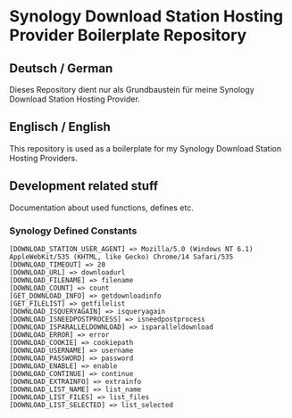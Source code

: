 # Synology Download Station Hosting Provider Boilerplate Repository

## Deutsch / German

Dieses Repository dient nur als Grundbaustein für meine Synology Download Station Hosting Provider.

## Englisch / English

This repository is used as a boilerplate for my Synology Download Station Hosting Providers.


## Development related stuff

Documentation about used functions, defines etc.

### Synology Defined Constants

```
[DOWNLOAD_STATION_USER_AGENT] => Mozilla/5.0 (Windows NT 6.1) AppleWebKit/535 (KHTML, like Gecko) Chrome/14 Safari/535
[DOWNLOAD_TIMEOUT] => 20
[DOWNLOAD_URL] => downloadurl
[DOWNLOAD_FILENAME] => filename
[DOWNLOAD_COUNT] => count
[GET_DOWNLOAD_INFO] => getdownloadinfo
[GET_FILELIST] => getfilelist
[DOWNLOAD_ISQUERYAGAIN] => isqueryagain
[DOWNLOAD_ISNEEDPOSTPROCESS] => isneedpostprocess
[DOWNLOAD_ISPARALLELDOWNLOAD] => isparalleldownload
[DOWNLOAD_ERROR] => error
[DOWNLOAD_COOKIE] => cookiepath
[DOWNLOAD_USERNAME] => username
[DOWNLOAD_PASSWORD] => password
[DOWNLOAD_ENABLE] => enable
[DOWNLOAD_CONTINUE] => continue
[DOWNLOAD_EXTRAINFO] => extrainfo
[DOWNLOAD_LIST_NAME] => list_name
[DOWNLOAD_LIST_FILES] => list_files
[DOWNLOAD_LIST_SELECTED] => list_selected
```